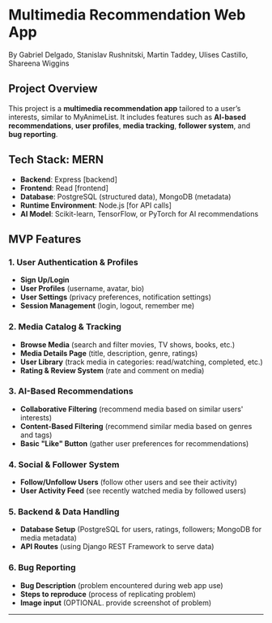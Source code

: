 # Multimedia Recommendation Web App

By Gabriel Delgado, Stanislav Rushnitski, Martin Taddey, Ulises Castillo, Shareena Wiggins

## Project Overview
This project is a **multimedia recommendation app** tailored to a user’s interests, similar to MyAnimeList. It includes features such as **AI-based recommendations**, **user profiles**, **media tracking**, **follower system**, and **bug reporting**.

## Tech Stack: MERN
- **Backend**: Express [backend]
- **Frontend**: Read [frontend]
- **Database**: PostgreSQL (structured data), MongoDB (metadata)
- **Runtime Environment**: Node.js [for API calls]
- **AI Model**: Scikit-learn, TensorFlow, or PyTorch for AI recommendations

## MVP Features

### 1. **User Authentication & Profiles**
- **Sign Up/Login** 
- **User Profiles** (username, avatar, bio)
- **User Settings** (privacy preferences, notification settings)
- **Session Management** (login, logout, remember me)

### 2. **Media Catalog & Tracking**
- **Browse Media** (search and filter movies, TV shows, books, etc.)
- **Media Details Page** (title, description, genre, ratings)
- **User Library** (track media in categories: read/watching, completed, etc.)
- **Rating & Review System** (rate and comment on media)

### 3. **AI-Based Recommendations**
- **Collaborative Filtering** (recommend media based on similar users' interests)
- **Content-Based Filtering** (recommend similar media based on genres and tags)
- **Basic "Like" Button** (gather user preferences for recommendations)

### 4. **Social & Follower System**
- **Follow/Unfollow Users** (follow other users and see their activity)
- **User Activity Feed** (see recently watched media by followed users)

### 5. **Backend & Data Handling**
- **Database Setup** (PostgreSQL for users, ratings, followers; MongoDB for media metadata)
- **API Routes** (using Django REST Framework to serve data)

### 6. **Bug Reporting**
- **Bug Description** (problem encountered during web app use)
- **Steps to reproduce** (process of replicating problem)
- **Image input** (OPTIONAL. provide screenshot of problem)

---
